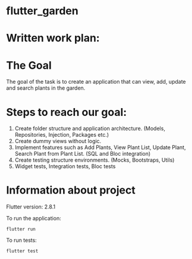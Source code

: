 # flutter_garden

# Written work plan:

# The Goal
The goal of the task is to create an application that can view, add, update and search plants in the garden.

# Steps to reach our goal:

1) Create folder structure and application architecture. (Models, Repositories, Injection, Packages etc.)
1) Create dummy views without logic.
2) Implement features such as Add Plants, View Plant List, Update Plant, Search Plant from Plant List. (SQL and Bloc integration)
3) Create testing structure environments. (Mocks, Bootstraps, Utils)
4) Widget tests, Integration tests, Bloc tests

# Information about project

Flutter version: 2.8.1

To run the application:
```
flutter run
```

To run tests:
```
flutter test
```